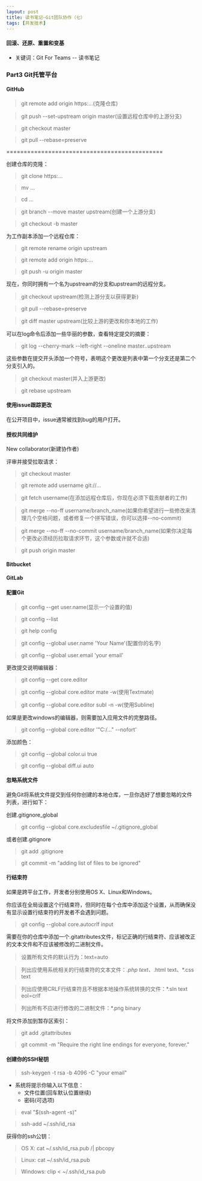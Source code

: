 ```yaml
---
layout: post
title: 读书笔记—Git团队协作（七）
tags: [开发技术]
---
```

#### 回滚、还原、重置和变基

* 关键词：Git For Teams -- 读书笔记

### Part3 Git托管平台

#### GitHub

> git remote add origin https:...(克隆仓库)

> git push --set-upstream origin master(设置远程仓库中的上游分支)

> git checkout master

> git pull --rebase=preserve

=============================================

创建仓库的克隆：

> git clone https:...

> mv ...

> cd ...

> git branch --move master upstream(创建一个上游分支)

> git checkout -b master

为工作副本添加一个远程仓库：

> git remote rename origin upstream

> git remote add origin https:...

> git push -u origin master

现在，你同时拥有一个名为upstream的分支和upstream的远程分支。

> git checkout upstream(检测上游分支以获得更新)

> git pull --rebase=preserve

> git diff master upstream(比较上游的更改和你本地的工作)

可以在log命令后添加一些华丽的参数，查看特定提交的摘要：

> git log --cherry-mark --left-right --oneline master..upstream

这些参数在提交开头添加一个符号，表明这个更改是列表中第一个分支还是第二个分支引入的。

> git checkout master(并入上游更改)

> git rebase upstream

#### 使用issue跟踪更改

在公开项目中，issue通常被找到bug的用户打开。

#### 授权共同维护

New collaborator(新建协作者)

评审并接受拉取请求：

> git checkout master

> git remote add username git://...

> git fetch username(在添加远程仓库后，你现在必须下载贡献者的工作)

> git merge --no-ff username/branch_name(如果你希望进行一些修改来清理几个空格问题，或者修复一个拼写错误，你可以选择--no-commit)

> git merge --no-ff --no-commit username/branch_name(如果你决定每个更改必须经历拉取请求环节，这个参数或许就不合适)

> git push origin master

#### Bitbucket

#### GitLab

#### 配置Git

> git config --get user.name(显示一个设置的值)

> git config --list

> git help config

> git config --global user.name 'Your Name'(配置你的名字)

> git config --global user.email 'your email'

更改提交说明编辑器：

> git config --get core.editor

> git config --global core.editor mate -w(使用Textmate)

> git config --global core.editor subl -n -w(使用Subline)

如果是更改windows的编辑器，则需要加入应用文件的完整路径。

> git config --global core.editor '"C:/..." --nofort'

添加颜色：

> git config --global color.ui true

> git config --global diff.ui auto

#### 忽略系统文件

避免Git将系统文件提交到任何你创建的本地仓库，一旦你选好了想要忽略的文件列表，进行如下：

创建.gitignore_global

> git config --global core.excludesfile ~/.gitignore_global

或者创建.gitignore

> git add .gitignore

> git commit -m "adding list of files to be ignored"

#### 行结束符

如果是跨平台工作，开发者分别使用OS X、Linux和Windows。

你应该在全局设置这个行结束符，但同时在每个仓库中添加这个设置，从而确保没有显示设置行结束符的开发者不会遇到问题。

> git config --global core.autocrlf input

需要在你的仓库中添加一个.gitattributes文件，标记正确的行结束符、应该被改正的文本文件和不应该被修改的二进制文件。

> 设置所有文件的默认行为：text=auto

> 列出应使用系统相关的行结束符的文本文件：*.php text、*.html text、*.css text

> 列出应使用CRLF行结束符且不根据本地操作系统转换的文件：*.sln text eol=crlf

> 列出所有不应进行修改的二进制文件：*.png binary

将文件添加到暂存区索引：

> git add .gitattributes

> git commit -m "Require the right line endings for everyone, forever."

#### 创建你的SSH秘钥

> ssh-keygen -t rsa -b 4096 -C "your email"

+ 系统将提示你输入以下信息：
    + 文件位置(回车默认位置继续)
    + 密码(可选项)

> eval "$(ssh-agent -s)"

> ssh-add ~/.ssh/id_rsa

获得你的ssh公钥：

> OS X: cat ~/.ssh/id_rsa.pub /| pbcopy

> Linux: cat ~/.ssh/id_rsa.pub

> Windows: clip < ~/.ssh/id_rsa.pub















